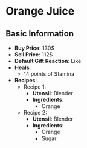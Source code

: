 # Orange Juice

## Basic Information

- **Buy Price**: 130$
- **Sell Price**: 112$
- **Default Gift Reaction**: Like
- **Heals**:
  - 14 points of Stamina
- **Recipes**:
  - Recipe 1:
    - **Utensil**: Blender
    - **Ingredients**:
      - Orange
  - Recipe 2:
    - **Utensil**: Blender
    - **Ingredients**:
      - Orange
      - Sugar